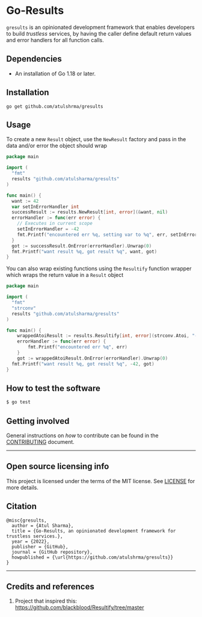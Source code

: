 # Go-Results

`gresults` is an opinionated development framework that enables developers to build _trustless_ services, by having the caller define default return values and error handlers for all function calls.

## Dependencies

* An installation of Go 1.18 or later. 

## Installation

```
go get github.com/atulshrma/gresults
```

## Usage

To create a new `Result` object, use the `NewResult` factory and pass in the data and/or error the object should wrap

```go
package main

import (
  "fmt"
  results "github.com/atulsharma/gresults"
)

func main() {
  want := 42
  var setInErrorHandler int
  successResult := results.NewResult[int, error](&want, nil)
  errorHandler := func(err error) {
    // Executes in current scope
    setInErrorHandler = -42
    fmt.Printf("encountered err %q, setting var to %q", err, setInErrorHandler)
  }
  got := successResult.OnError(errorHandler).Unwrap(0)
  fmt.Printf("want result %q, got result %q", want, got)
}
```

You can also wrap existing functions using the `Resultify` function wrapper which wraps the return value in a `Result` object

```go
package main

import (
  "fmt"
  "strconv"
  results "github.com/atulsharma/gresults"
)

func main() {
	wrappedAtoiResult := results.Resultify[int, error](strconv.Atoi, "-42")
	errorHandler := func(err error) {
		fmt.Printf("encountered err %q", err)
	}
	got := wrappedAtoiResult.OnError(errorHandler).Unwrap(0)
  fmt.Printf("want result %q, got result %q", -42, got)
}
```

## How to test the software

```sh
$ go test
```

## Getting involved

General instructions on _how_ to contribute can be found in the [CONTRIBUTING](CONTRIBUTING.md) document.

----

## Open source licensing info

This project is licensed under the terms of the MIT license. See [LICENSE](LICENSE) for more details.

## Citation

```
@misc{gresults,
  author = {Atul Sharma},
  title = {Go-Results, an opinionated development framework for trustless services.},
  year = {2022},
  publisher = {GitHub},
  journal = {GitHub repository},
  howpublished = {\url{https://github.com/atulshrma/gresults}}
}
```

----

## Credits and references

1. Project that inspired this: https://github.com/blackblood/Resultify/tree/master
